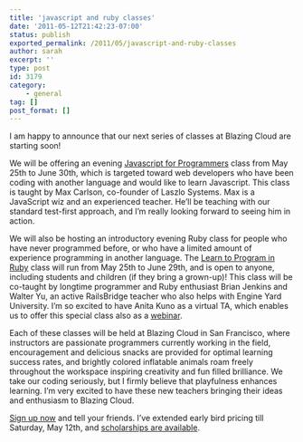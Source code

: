 ```yaml
---
title: 'javascript and ruby classes'
date: '2011-05-12T21:42:23-07:00'
status: publish
exported_permalink: /2011/05/javascript-and-ruby-classes
author: sarah
excerpt: ''
type: post
id: 3179
category:
    - general
tag: []
post_format: []
---
```

I am happy to announce that our next series of classes at Blazing Cloud are starting soon!

We will be offering an evening [Javascript for Programmers](http://classes.blazingcloud.net/courses/show/26/javascript-for-programmers) class from May 25th to June 30th, which is targeted toward web developers who have been coding with another language and would like to learn Javascript. This class is taught by Max Carlson, co-founder of Laszlo Systems. Max is a JavaScript wiz and an experienced teacher. He’ll be teaching with our standard test-first approach, and I’m really looking forward to seeing him in action.

We will also be hosting an introductory evening Ruby class for people who have never programmed before, or who have a limited amount of experience programming in another language. The [Learn to Program in Ruby](http://classes.blazingcloud.net/courses/show/25/learn-to-program-in-ruby) class will run from May 25th to June 29th, and is open to anyone, including students and children (if they bring a grown-up)! This class will be co-taught by longtime programmer and Ruby enthusiast Brian Jenkins and Walter Yu, an active RailsBridge teacher who also helps with Engine Yard University. I’m so excited to have Anita Kuno as a virtual TA, which enables us to offer this special class also as a [webinar](http://classes.blazingcloud.net/courses/show/28/learn-to-program-webinar).

Each of these classes will be held at Blazing Cloud in San Francisco, where instructors are passionate programmers currently working in the field, encouragement and delicious snacks are provided for optimal learning success rates, and brightly colored inflatable animals roam freely throughout the workspace inspiring creativity and fun filled brilliance. We take our coding seriously, but I firmly believe that playfulness enhances learning. I’m very excited to have these new teachers bringing their ideas and enthusiasm to Blazing Cloud.

[Sign up now](http://classes.blazingcloud.net/) and tell your friends. I’ve extended early bird pricing till Saturday, May 12th, and [scholarships are available](https://spreadsheets.google.com/viewform?formkey=dEdpay16SEJ0dWF4UUhFYUdvc1NDemc6MA).
